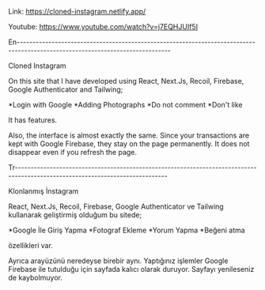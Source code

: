 Link:  https://cloned-instagram.netlify.app/

Youtube: https://www.youtube.com/watch?v=j7EQHJUIf5I

En------------------------------------------------------------------------------------------------------------------------------

Cloned Instagram

On this site that I have developed using React, Next.Js, Recoil, Firebase, Google Authenticator and Tailwing;

*Login with Google
*Adding Photographs
*Do not comment
*Don't like

It has features.

Also, the interface is almost exactly the same.
Since your transactions are kept with Google Firebase, they stay on the page permanently. It does not disappear even if you refresh the page.

Tr------------------------------------------------------------------------------------------------------------------------------

Klonlanmış İnstagram

React, Next.Js, Recoil, Firebase, Google Authenticator ve Tailwing kullanarak geliştirmiş olduğum bu sitede;

*Google İle Giriş Yapma
*Fotograf Ekleme
*Yorum Yapma
*Beğeni atma

özellikleri var.

Ayrıca arayüzünü neredeyse birebir aynı.
Yaptığınız işlemler Google Firebase ile tutulduğu için sayfada kalıcı olarak duruyor. Sayfayı yenileseniz de kaybolmuyor.
